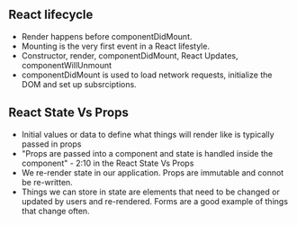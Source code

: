 ## React lifecycle
  - Render happens before componentDidMount.
  - Mounting is the very first event in a React lifestyle.
  - Constructor, render, componentDidMount, React Updates, componentWillUnmount
  - componentDidMount is used to load network requests, initialize the DOM and set up subsrciptions.

## React State Vs Props
  - Initial values or data to define what things will render like is typically passed in props
  - "Props are passed into a component and state is handled inside the component" - 2:10 in the React State Vs Props
  - We re-render  state in our application. Props are immutable and connot be re-written.
  - Things we can store in state are elements that need to be changed or updated by users and re-rendered. Forms are a good example of things that change often. 
